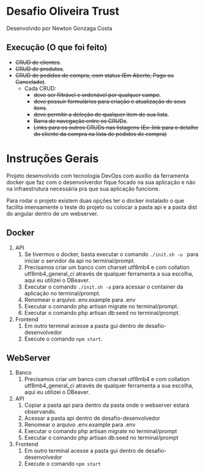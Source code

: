 # Desafio Oliveira Trust
Desenvolvido por Newton Gonzaga Costa

## Execução (O que foi feito)
- ~~CRUD de clientes~~.
- ~~CRUD de produtos~~.
- ~~CRUD de pedidos de compra, com status (Em Aberto, Pago ou Cancelado)~~.
    - Cada CRUD:
        - ~~deve ser filtrável e ordenável por qualquer campo~~.
        - ~~deve possuir formulários para criação e atualização de seus itens~~.
        - ~~deve permitir a deleção de qualquer item de sua lista~~.
        - ~~Barra de navegação entre os CRUDs~~.
        - ~~Links para os outros CRUDs nas listagens (Ex: link para o detalhe do cliente da compra na lista de pedidos de compra)~~

# Instruções Gerais
Projeto desenvolvido com tecnologia DevOps com auxílio da ferramenta docker que faz com o desenvolverdor fique focado na sua aplicação e não na infraestrutura necessária pra que sua aplicação funcione.

Para rodar o projeto existem duas opções ter o docker instalado o que facilita imensamente o teste do projeto ou colocar a pasta api e a pasta dist do angular dentro de um webserver.

## Docker
1. API
    1. Se tivermos o docker, basta executar o comando ```./init.sh -u ``` para iniciar o servidor da api no terminal/prompt.
    2. Precisamos criar um banco com charset utf8mb4 e com collation utf8mb4_general_ci através de qualquer ferramenta a sua escolha, aqui eu utilizei o DBeaver.
    3. Executar o comando ```./init.sh -a``` para acessar o container da aplicação no terminal/prompt.
    4. Renomear o arquivo .env.example para .env
    5. Executar o comando php artisan migrate no terminal/prompt.
    6. Executar o comando php artisan db:seed no terminal/prompt.
2. Frontend
    1. Em outro terminal acesse a pasta gui dentro de desafio-desenvolvedor
    2. Execute o comando ```npm start```.

## WebServer
1. Banco
    1. Precisamos criar um banco com charset utf8mb4 e com collation utf8mb4_general_ci através de qualquer ferramenta a sua escolha, aqui eu utilizei o DBeaver.
2. API
    1. Copiar a pasta api para dentro da pasta onde o webserver estará observando.
    2. Acessar a pasta api dentro de desafio-desenvolvedor
    3. Renomear o arquivo .env.example para .env
    4. Executar o comando php artisan migrate no terminal/prompt
    5. Executar o comando php artisan db:seed no terminal/prompt
2. Frontend
    1. Em outro terminal acesse a pasta gui dentro de desafio-desenvolvedor
    2. Execute o comando ```npm start```


